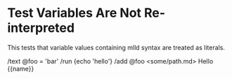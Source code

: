 # Test Variables Are Not Re-interpreted

This tests that variable values containing mlld syntax are treated as literals.

/text @foo = 'bar'
/run {echo 'hello'}
/add @foo
<some/path.md>
Hello {{name}}